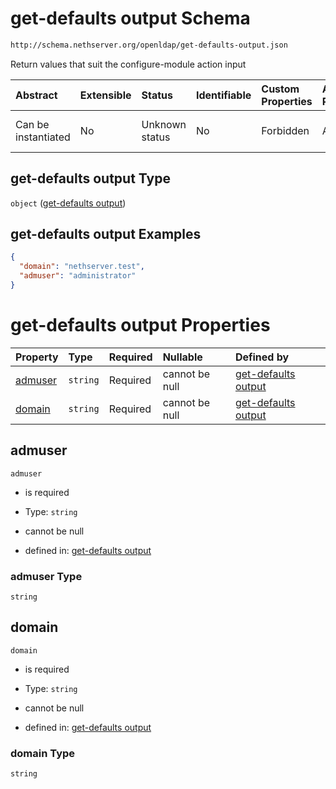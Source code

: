 # get-defaults output Schema

```txt
http://schema.nethserver.org/openldap/get-defaults-output.json
```

Return values that suit the configure-module action input

| Abstract            | Extensible | Status         | Identifiable | Custom Properties | Additional Properties | Access Restrictions | Defined In                                                                           |
| :------------------ | :--------- | :------------- | :----------- | :---------------- | :-------------------- | :------------------ | :----------------------------------------------------------------------------------- |
| Can be instantiated | No         | Unknown status | No           | Forbidden         | Allowed               | none                | [get-defaults-output.json](openldap/get-defaults-output.json "open original schema") |

## get-defaults output Type

`object` ([get-defaults output](get-defaults-output.md))

## get-defaults output Examples

```json
{
  "domain": "nethserver.test",
  "admuser": "administrator"
}
```

# get-defaults output Properties

| Property            | Type     | Required | Nullable       | Defined by                                                                                                                                            |
| :------------------ | :------- | :------- | :------------- | :---------------------------------------------------------------------------------------------------------------------------------------------------- |
| [admuser](#admuser) | `string` | Required | cannot be null | [get-defaults output](get-defaults-output-properties-admuser.md "http://schema.nethserver.org/openldap/get-defaults-output.json#/properties/admuser") |
| [domain](#domain)   | `string` | Required | cannot be null | [get-defaults output](get-defaults-output-properties-domain.md "http://schema.nethserver.org/openldap/get-defaults-output.json#/properties/domain")   |

## admuser



`admuser`

*   is required

*   Type: `string`

*   cannot be null

*   defined in: [get-defaults output](get-defaults-output-properties-admuser.md "http://schema.nethserver.org/openldap/get-defaults-output.json#/properties/admuser")

### admuser Type

`string`

## domain



`domain`

*   is required

*   Type: `string`

*   cannot be null

*   defined in: [get-defaults output](get-defaults-output-properties-domain.md "http://schema.nethserver.org/openldap/get-defaults-output.json#/properties/domain")

### domain Type

`string`
